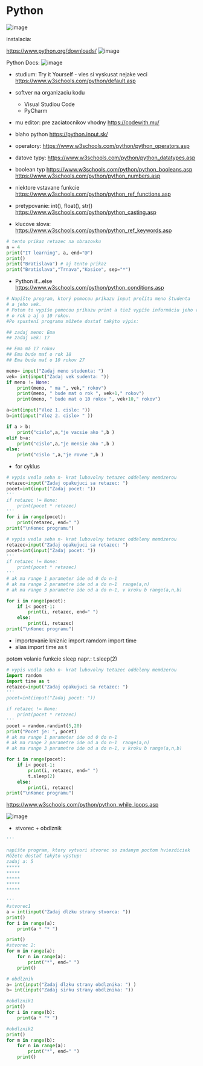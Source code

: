 # Python

![image](https://github.com/user-attachments/assets/e5f0648e-3e85-4b22-96c1-c2143d763bd2)

instalacia:

https://www.python.org/downloads/
![image](https://github.com/user-attachments/assets/a116c9f3-ac09-4318-93c4-5c1c8f0858e7)

Python Docs:
![image](https://github.com/user-attachments/assets/a1f82eb8-1e5d-40ea-8b03-cc169b487c51)


- studium: Try it Yourself - vies si vyskusat nejake veci
https://www.w3schools.com/python/default.asp

- softver na organizaciu kodu 
  -  Visual Studiou Code
  -  PyCharm

- mu editor: pre zaciatocnikov vhodny
https://codewith.mu/

- blaho python
https://python.input.sk/


- operatory:
  https://www.w3schools.com/python/python_operators.asp

- datove typy:
  https://www.w3schools.com/python/python_datatypes.asp

- boolean typ
  https://www.w3schools.com/python/python_booleans.asp
  https://www.w3schools.com/python/python_numbers.asp

- niektore vstavane funkcie
https://www.w3schools.com/python/python_ref_functions.asp

- pretypovanie: int(), float(), str()
https://www.w3schools.com/python/python_casting.asp

- klucove slova:
https://www.w3schools.com/python/python_ref_keywords.asp


```python
# tento prikaz retazec na obrazovku
a = 4
print("IT learning", a, end="@")
print()
print("Bratislava") # aj tento prikaz
print("Bratislava","Trnava","Kosice", sep="*")
```

- Python if...else
https://www.w3schools.com/python/python_conditions.asp

```python
# Napíšte program, ktorý pomocou príkazu input prečíta meno študenta
# a jeho vek.
# Potom to vypíše pomocou príkazu print a tiež vypíše informáciu jeho veku
# o rok a aj o 10 rokov. 
#Po spustení programu môžete dostať takýto výpis:

## zadaj meno: Ema
## zadaj vek: 17

## Ema má 17 rokov
## Ema bude mať o rok 18
## Ema bude mať o 10 rokov 27

meno= input("Zadaj meno studenta: ")
vek= int(input("Zadaj vek sudenta: "))
if meno != None:
    print(meno, " ma ", vek," rokov")
    print(meno, " bude mat o rok ", vek+1," rokov")
    print(meno, " bude mat o 10 rokov ", vek+10," rokov")
```


```python
a=int(input("Vloz 1. cislo: "))
b=int(input("Vloz 2. cislo> " ))

if a > b:
    print("cislo",a,"je vacsie ako ",b )
elif b>a:
    print("cislo",a,"je mensie ako ",b )
else:
    print("cislo ",a,"je rovne ",b )
```

- for cyklus
```python
# vypis vedla seba n- krat lubovolny tetazec oddeleny memdzerou
retazec=input("Zadaj opakujuci sa retazec: ")
pocet=int(input("Zadaj pocet: "))
'''
if retazec != None:
    print(pocet * retazec)
'''
for i in range(pocet):
    print(retazec, end=" ")
print("\nKonec programu")
```

```python
# vypis vedla seba n- krat lubovolny tetazec oddeleny memdzerou
retazec=input("Zadaj opakujuci sa retazec: ")
pocet=int(input("Zadaj pocet: "))
'''
if retazec != None:
    print(pocet * retazec)
'''
# ak ma range 1 parameter ide od 0 do n-1
# ak ma range 2 parametre ide od a do n-1  range(a,n)
# ak ma range 3 parametre ide od a do n-1, v kroku b range(a,n,b)

for i in range(pocet):
    if i< pocet-1:
        print(i, retazec, end=" ")
    else:
        print(i, retazec)
print("\nKonec programu")
```

- importovanie kniznic
import ramdom
import time
- alias
import time as t

potom volanie funkcie sleep napr.:
t.sleep(2)


```python
# vypis vedla seba n- krat lubovolny tetazec oddeleny memdzerou
import random
import time as t
retazec=input("Zadaj opakujuci sa retazec: ")
'''
pocet=int(input("Zadaj pocet: "))

if retazec != None:
    print(pocet * retazec)
'''
pocet = random.randint(5,20)
print("Pocet je: ", pocet)
# ak ma range 1 parameter ide od 0 do n-1
# ak ma range 2 parametre ide od a do n-1  range(a,n)
# ak ma range 3 parametre ide od a do n-1, v kroku b range(a,n,b)

for i in range(pocet):
    if i< pocet-1:
        print(i, retazec, end=" ")
        t.sleep(2)
    else:
        print(i, retazec)
print("\nKonec programu")
```


https://www.w3schools.com/python/python_while_loops.asp

![image](https://github.com/user-attachments/assets/a1fa4d8b-1a9e-43b2-acad-e469a9bc7867)


- stvorec + obdlznik
```python
'''

napíšte program, ktory vytvori stvorec so zadanym poctom hviezdiciek
Môžete dostať takýto výstup:
zadaj a: 5
*****
*****
*****
*****
*****

'''
#stvorec1
a = int(input("Zadaj dlzku strany stvorca: "))
print()
for i in range(a):
    print(a * "* ")

print()
#stvorec 2:
for m in range(a):
    for n in range(a):
        print("*", end=" ")
    print()

# obdlznik
a= int(input("Zadaj dlzku strany obdlznika: ") )
b= int(input("Zadaj sirku strany obdlznika: "))

#obdlznik1
print()
for i in range(b):
    print(a * "* ")

#obdlznik2
print()
for m in range(b):
    for n in range(a):
        print("*", end=" ")
    print()
```
